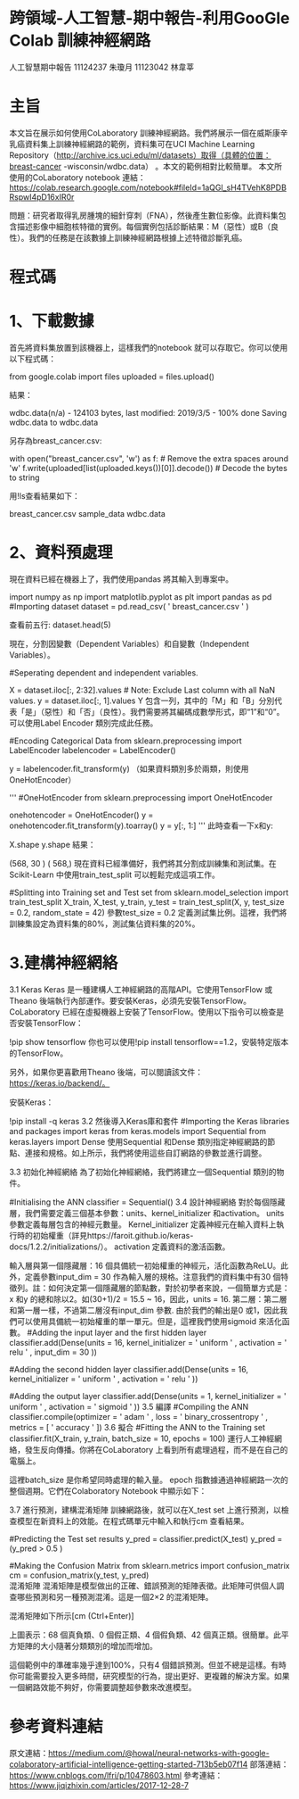 # 跨領域-人工智慧-期中報告-利用GooGle Colab 訓練神經網路

人工智慧期中報告
11124237 朱瓊月
11123042 林韋莘



# 主旨

本文旨在展示如何使用CoLaboratory 訓練神經網路。我們將展示一個在威斯康辛乳癌資料集上訓練神經網路的範例，資料集可在UCI Machine Learning Repository（http://archive.ics.uci.edu/ml/datasets）取得（具體的位置：breast-cancer -wisconsin/wdbc.data）
。本文的範例相對比較簡單。
本文所使用的CoLaboratory notebook 連結：https://colab.research.google.com/notebook#fileId=1aQGl_sH4TVehK8PDBRspwI4pD16xIR0r

問題：研究者取得乳房腫塊的細針穿刺（FNA），然後產生數位影像。此資料集包含描述影像中細胞核特徵的實例。每個實例包括診斷結果：M（惡性）或B（良性）。我們的任務是在該數據上訓練神經網路根據上述特徵診斷乳癌。

# 程式碼
# 1、下載數據
首先將資料集放置到該機器上，這樣我們的notebook 就可以存取它。你可以使用以下程式碼：

from google.colab import files
uploaded = files.upload()

結果：

wdbc.data(n/a) - 124103 bytes, last modified: 2019/3/5 - 100% done
 Saving wdbc.data to wdbc.data

 
另存為breast_cancer.csv:

with open("breast_cancer.csv", 'w') as f: # Remove the extra spaces around 'w'
    f.write(uploaded[list(uploaded.keys())[0]].decode()) # Decode the bytes to string
    
用!ls查看結果如下：

breast_cancer.csv sample_data wdbc.data

# 2、資料預處理

現在資料已經在機器上了，我們使用pandas 將其輸入到專案中。

import numpy as np
import matplotlib.pyplot as plt
import pandas as pd
#Importing dataset 
dataset = pd.read_csv( ' breast_cancer.csv ' )

查看前五行:
dataset.head(5)

現在，分割因變數（Dependent Variables）和自變數（Independent Variables）。

#Seperating dependent and independent variables. 

X = dataset.iloc[:, 2:32].values   # Note: Exclude Last column with all NaN values. 
y = dataset.iloc[:, 1].values
Y 包含一列，其中的「M」和「B」分別代表「是」（惡性）和「否」（良性）。我們需要將其編碼成數學形式，即“1”和“0”。可以使用Label Encoder 類別完成此任務。

#Encoding Categorical Data 
from sklearn.preprocessing import LabelEncoder
labelencoder = LabelEncoder()

y = labelencoder.fit_transform(y)
（如果資料類別多於兩類，則使用OneHotEncoder）

''' #OneHotEncoder
from sklearn.preprocessing import OneHotEncoder

onehotencoder = OneHotEncoder()
y = onehotencoder.fit_transform(y).toarray()
y = y[:, 1:] '''
此時查看一下x和y:

X.shape
y.shape
結果：

(568, 30 )
( 568,)
現在資料已經準備好，我們將其分割成訓練集和測試集。在Scikit-Learn 中使用train_test_split 可以輕鬆完成這項工作。

#Splitting into Training set and Test set 
from sklearn.model_selection import train_test_split
X_train, X_test, y_train, y_test = train_test_split(X, y, test_size = 0.2, random_state = 42)
參數test_size = 0.2 定義測試集比例。這裡，我們將訓練集設定為資料集的80%，測試集佔資料集的20%。

 

# 3.建構神經網絡
3.1 Keras
Keras 是一種建構人工神經網路的高階API。它使用TensorFlow 或Theano 後端執行內部運作。要安裝Keras，必須先安裝TensorFlow。 CoLaboratory 已經在虛擬機器上安裝了TensorFlow。使用以下指令可以檢查是否安裝TensorFlow：

!pip show tensorflow
你也可以使用!pip install tensorflow==1.2，安裝特定版本的TensorFlow。

另外，如果你更喜歡用Theano 後端，可以閱讀該文件：https://keras.io/backend/。

安裝Keras：

!pip install -q keras
3.2 然後導入Keras庫和套件
#Importing the Keras libraries and packages 
import keras
 from keras.models import Sequential
 from keras.layers import Dense
使用Sequential 和Dense 類別指定神經網路的節點、連接和規格。如上所示，我們將使用這些自訂網路的參數並進行調整。

3.3 初始化神經網絡
為了初始化神經網絡，我們將建立一個Sequential 類別的物件。

#Initialising the ANN 
classifier = Sequential()
3.4 設計神經網絡
對於每個隱藏層，我們需要定義三個基本參數：units、kernel_initializer 和activation。 units 參數定義每層包含的神經元數量。 Kernel_initializer 定義神經元在輸入資料上執行時的初始權重（詳見https://faroit.github.io/keras-docs/1.2.2/initializations/）。 activation 定義資料的激活函數。

輸入層與第一個隱藏層：16 個具備統一初始權重的神經元，活化函數為ReLU。此外，定義參數input_dim = 30 作為輸入層的規格。注意我們的資料集中有30 個特徵列。註：如何決定第一個隱藏層的節點數，對於初學者來說，一個簡單方式是：x 和y 的總和除以2。如(30+1)/2 = 15.5 ~ 16，因此，units = 16.
第二層：第二層和第一層一樣，不過第二層沒有input_dim 參數.
由於我們的輸出是0 或1，因此我們可以使用具備統一初始權重的單一單元。但是，這裡我們使用sigmoid 來活化函數。
#Adding the input layer and the first hidden layer 
classifier.add(Dense(units = 16, kernel_initializer = ' uniform ' , activation = ' relu ' , input_dim = 30 ))

#Adding the second hidden layer 
classifier.add(Dense(units = 16, kernel_initializer = ' uniform ' , activation = ' relu ' ))

#Adding the output layer 
classifier.add(Dense(units = 1, kernel_initializer = ' uniform ' , activation = ' sigmoid ' ))
3.5 編譯
#Compiling the ANN 
classifier.compile(optimizer = ' adam ' , loss = ' binary_crossentropy ' , metrics = [ ' accuracy ' ])
3.6 擬合
#Fitting the ANN to the Training set 
classifier.fit(X_train, y_train, batch_size = 10, epochs = 100)
運行人工神經網絡，發生反向傳播。你將在CoLaboratory 上看到所有處理過程，而不是在自己的電腦上。

這裡batch_size 是你希望同時處理的輸入量。 epoch 指數據通過神經網路一次的整個週期。它們在Colaboratory Notebook 中顯示如下：



 

 3.7 進行預測，建構混淆矩陣
訓練網路後，就可以在X_test set 上進行預測，以檢查模型在新資料上的效能。在程式碼單元中輸入和執行cm 查看結果。

#Predicting the Test set results 
y_pred = classifier.predict(X_test)
y_pred = (y_pred > 0.5 )

#Making the Confusion Matrix 
from sklearn.metrics import confusion_matrix
cm = confusion_matrix(y_test, y_pred)   
混淆矩陣
混淆矩陣是模型做出的正確、錯誤預測的矩陣表徵。此矩陣可供個人調查哪些預測和另一種預測混淆。這是一個2×2 的混淆矩陣。



 

 混淆矩陣如下所示[cm (Ctrl+Enter)]



上圖表示：68 個真負類、0 個假正類、4 個假負類、42 個真正類。很簡單。此平方矩陣的大小隨著分類類別的增加而增加。

 這個範例中的準確率幾乎達到100%，只有4 個錯誤預測。但並不總是這樣。有時你可能需要投入更多時間，研究模型的行為，提出更好、更複雜的解決方案。如果一個網路效能不夠好，你需要調整超參數來改進模型。

 

 
# 參考資料連結
原文連結：https://medium.com/@howal/neural-networks-with-google-colaboratory-artificial-intelligence-getting-started-713b5eb07f14
部落連結：https://www.cnblogs.com/lfri/p/10478603.html
參考連結：https://www.jiqizhixin.com/articles/2017-12-28-7
